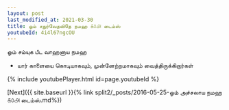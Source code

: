 ```yaml
---
layout: post
last_modified_at: 2021-03-30
title: ஓம் சதுர்வேதவிதே நமஹ ௧௦௮ டைம்ஸ்
youtubeId: 4i4l67ngcOU
---
```

 
 
 ஓம் சம்யுக பீட வாஹனாய நமஹ  
 
 -  யார் காளையை கொடியாகவும், முன்னேற்றமாகவும் வைத்திருக்கிறார்கள் 
 
  
 
  
 
 
 
 
 
 


{% include youtubePlayer.html id=page.youtubeId %}
 
[Next]({{ site.baseurl }}{% link  split2/_posts/2016-05-25-ஓம் அச்சலாய நமஹ ௧௦௮ டைம்ஸ்.md%})
 
